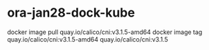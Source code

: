 # ora-jan28-dock-kube

docker image pull quay.io/calico/cni:v3.1.5-amd64
docker image tag quay.io/calico/cni:v3.1.5-amd64 quay.io/calico/cni:v3.1.5
